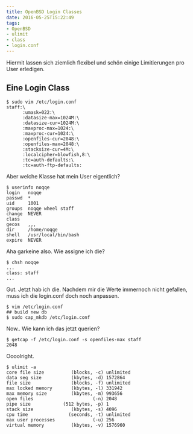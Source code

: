 ```yaml
---
title: OpenBSD Login Classes
date: 2016-05-25T15:22:49
tags:
- OpenBSD
- ulimit
- class
- login.conf
---
```


Hiermit lassen sich ziemlich flexibel und schön
einige Limitierungen pro User erledigen.

## Eine Login Class

```
$ sudo vim /etc/login.conf
staff:\
      :umask=022:\
      :datasize-max=1024M:\
      :datasize-cur=1024M:\
      :maxproc-max=1024:\
      :maxproc-cur=1024:\
      :openfiles-cur=2048:\
      :openfiles-max=2048:\
      :stacksize-cur=4M:\
      :localcipher=blowfish,8:\
      :tc=auth-defaults:\
      :tc=auth-ftp-defaults:
```

Aber welche Klasse hat mein User eigentlich?

    $ userinfo noqqe
    login   noqqe
    passwd  *
    uid     1001
    groups  noqqe wheel staff
    change  NEVER
    class
    gecos   ,,,
    dir     /home/noqqe
    shell   /usr/local/bin/bash
    expire  NEVER

Aha garkeine also. Wie assigne ich die?

    $ chsh noqqe
    ...
    class: staff
    ...

Gut. Jetzt hab ich die. Nachdem mir die Werte immernoch nicht gefallen, muss ich die
login.conf doch noch anpassen.

    $ vim /etc/login.conf
    ## build new db
    $ sudo cap_mkdb /etc/login.conf

Now.. Wie kann ich das jetzt querien?

    $ getcap -f /etc/login.conf -s openfiles-max staff
    2048

Oooolright.

    $ ulimit -a
    core file size          (blocks, -c) unlimited
    data seg size           (kbytes, -d) 1572864
    file size               (blocks, -f) unlimited
    max locked memory       (kbytes, -l) 331942
    max memory size         (kbytes, -m) 993656
    open files                      (-n) 2048
    pipe size            (512 bytes, -p) 1
    stack size              (kbytes, -s) 4096
    cpu time               (seconds, -t) unlimited
    max user processes              (-u) 256
    virtual memory          (kbytes, -v) 1576960
